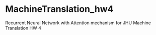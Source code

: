# MachineTranslation_hw4
Recurrent Neural Network with Attention mechanism for JHU Machine Translation HW 4
